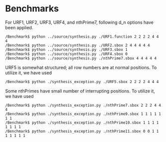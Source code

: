 # Benchmarks

For URF1, URF2, URF3, URF4, and nthPrime7, following d_n options have been applied.

```
/Benchmark$ python ../source/synthesis.py ./URF1.function 2 2 2 2 4 4 4
/Benchmark$ python ../source/synthesis.py ./URF2.sbox 2 4 4 4 4 4
/Benchmark$ python ../source/synthesis.py ./URF3.sbox 1
/Benchmark$ python ../source/synthesis.py ./URF4.sbox 0
/Benchmark$ python ../source/synthesis.py ./nthPrime7.sbox 4 4 4 4 4
```

URF5 is somewhat structured; all row numbers are at normal positions. To utilize it, we have used
```
/Benchmark$ python ./synthesis_exception.py ./URF5.sbox 2 2 2 2 4 4 4
```

Some nthPrimes have small number of interrupting positions. To utilize it, we have used
```
/Benchmark$ python ./synthesis_exception.py ./nthPrime7.sbox 2 2 2 4 4 4
/Benchmark$ python ./synthesis_exception.py ./nthPrime9.sbox 1 1 1 1 1 1 1
/Benchmark$ python ./synthesis_exception.py ./nthPrime10.sbox 1 1 1 1 1 1 1 1
/Benchmark$ python ./synthesis_exception.py ./nthPrime11.sbox 0 0 1 1 1 1 1 1 1
```

